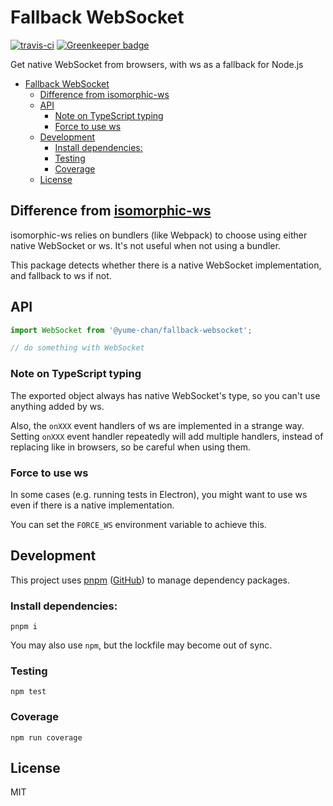 # Fallback WebSocket

[![travis-ci](https://travis-ci.org/yume-chan/fallback-websocket.svg?branch=master)](https://travis-ci.org/yume-chan/fallback-websocket)
[![Greenkeeper badge](https://badges.greenkeeper.io/yume-chan/fallback-websocket.svg)](https://greenkeeper.io/)

Get native WebSocket from browsers, with ws as a fallback for Node.js

- [Fallback WebSocket](#Fallback-WebSocket)
  - [Difference from isomorphic-ws](#Difference-from-isomorphic-ws)
  - [API](#API)
    - [Note on TypeScript typing](#Note-on-TypeScript-typing)
    - [Force to use ws](#Force-to-use-ws)
  - [Development](#Development)
    - [Install dependencies:](#Install-dependencies)
    - [Testing](#Testing)
    - [Coverage](#Coverage)
  - [License](#License)

## Difference from [isomorphic-ws](https://github.com/heineiuo/isomorphic-ws)

isomorphic-ws relies on bundlers (like Webpack) to choose using either native WebSocket or ws. It's not useful when not using a bundler.

This package detects whether there is a native WebSocket implementation, and fallback to ws if not.

## API

``` ts
import WebSocket from '@yume-chan/fallback-websocket';

// do something with WebSocket
```

### Note on TypeScript typing

The exported object always has native WebSocket's type, so you can't use anything added by ws.

Also, the `onXXX` event handlers of ws are implemented in a strange way. Setting `onXXX` event handler repeatedly will add multiple handlers, instead of replacing like in browsers, so be careful when using them.

### Force to use ws

In some cases (e.g. running tests in Electron), you might want to use ws even if there is a native implementation.

You can set the `FORCE_WS` environment variable to achieve this.

## Development

This project uses [pnpm](https://pnpm.js.org/) ([GitHub](https://github.com/pnpm/pnpm)) to manage dependency packages.

### Install dependencies:

``` shell
pnpm i
```

You may also use `npm`, but the lockfile may become out of sync.

### Testing

``` shell
npm test
```

### Coverage

``` shell
npm run coverage
```

## License

MIT
